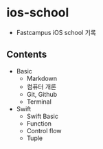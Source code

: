 # ios-school

- Fastcampus iOS school 기록

## Contents

- Basic
  - Markdown
  - 컴퓨터 개론
  - Git, Github
  - Terminal
- Swift
  - Swift Basic
  - Function
  - Control flow
  - Tuple

